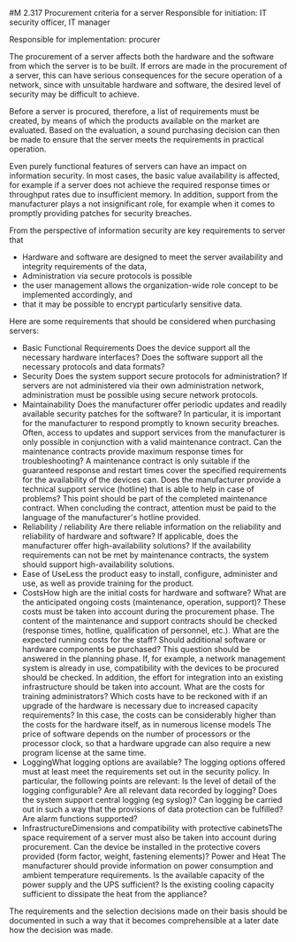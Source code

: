 #M 2.317 Procurement criteria for a server
Responsible for initiation: IT security officer, IT manager

Responsible for implementation: procurer

The procurement of a server affects both the hardware and the software from which the server is to be built. If errors are made in the procurement of a server, this can have serious consequences for the secure operation of a network, since with unsuitable hardware and software, the desired level of security may be difficult to achieve.

Before a server is procured, therefore, a list of requirements must be created, by means of which the products available on the market are evaluated. Based on the evaluation, a sound purchasing decision can then be made to ensure that the server meets the requirements in practical operation.

Even purely functional features of servers can have an impact on information security. In most cases, the basic value availability is affected, for example if a server does not achieve the required response times or throughput rates due to insufficient memory. In addition, support from the manufacturer plays a not insignificant role, for example when it comes to promptly providing patches for security breaches.

From the perspective of information security are key requirements to server that

* Hardware and software are designed to meet the server availability and integrity requirements of the data,
* Administration via secure protocols is possible
* the user management allows the organization-wide role concept to be implemented accordingly, and
* that it may be possible to encrypt particularly sensitive data.


Here are some requirements that should be considered when purchasing servers:

* Basic Functional Requirements Does the device support all the necessary hardware interfaces? Does the software support all the necessary protocols and data formats?
* Security Does the system support secure protocols for administration? If servers are not administered via their own administration network, administration must be possible using secure network protocols.
* Maintainability Does the manufacturer offer periodic updates and readily available security patches for the software? In particular, it is important for the manufacturer to respond promptly to known security breaches. Often, access to updates and support services from the manufacturer is only possible in conjunction with a valid maintenance contract. Can the maintenance contracts provide maximum response times for troubleshooting? A maintenance contract is only suitable if the guaranteed response and restart times cover the specified requirements for the availability of the devices can. Does the manufacturer provide a technical support service (hotline) that is able to help in case of problems? This point should be part of the completed maintenance contract. When concluding the contract, attention must be paid to the language of the manufacturer's hotline provided.
* Reliability / reliability Are there reliable information on the reliability and reliability of hardware and software? If applicable, does the manufacturer offer high-availability solutions? If the availability requirements can not be met by maintenance contracts, the system should support high-availability solutions.
* Ease of UseLess the product easy to install, configure, administer and use, as well as provide training for the product.
* CostsHow high are the initial costs for hardware and software? What are the anticipated ongoing costs (maintenance, operation, support)? These costs must be taken into account during the procurement phase. The content of the maintenance and support contracts should be checked (response times, hotline, qualification of personnel, etc.). What are the expected running costs for the staff? Should additional software or hardware components be purchased? This question should be answered in the planning phase. If, for example, a network management system is already in use, compatibility with the devices to be procured should be checked. In addition, the effort for integration into an existing infrastructure should be taken into account. What are the costs for training administrators? Which costs have to be reckoned with if an upgrade of the hardware is necessary due to increased capacity requirements? In this case, the costs can be considerably higher than the costs for the hardware itself, as in numerous license models The price of software depends on the number of processors or the processor clock, so that a hardware upgrade can also require a new program license at the same time.
* LoggingWhat logging options are available? The logging options offered must at least meet the requirements set out in the security policy. In particular, the following points are relevant: Is the level of detail of the logging configurable? Are all relevant data recorded by logging? Does the system support central logging (eg syslog)? Can logging be carried out in such a way that the provisions of data protection can be fulfilled? Are alarm functions supported?
* InfrastructureDimensions and compatibility with protective cabinetsThe space requirement of a server must also be taken into account during procurement. Can the device be installed in the protective covers provided (form factor, weight, fastening elements)? Power and Heat The manufacturer should provide information on power consumption and ambient temperature requirements. Is the available capacity of the power supply and the UPS sufficient? Is the existing cooling capacity sufficient to dissipate the heat from the appliance?


The requirements and the selection decisions made on their basis should be documented in such a way that it becomes comprehensible at a later date how the decision was made.



